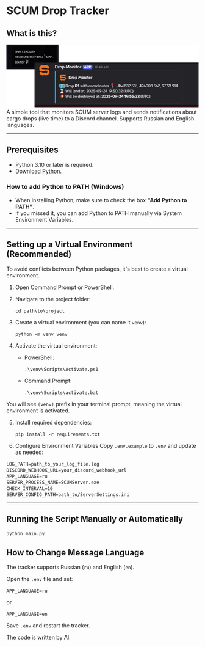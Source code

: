 # SCUM Drop Tracker

## What is this?
![Repo logo](logo.png)
A simple tool that monitors SCUM server logs and sends notifications about cargo drops (live time) to a Discord channel. Supports Russian and English languages.

---

## Prerequisites

- Python 3.10 or later is required.
- [Download Python](https://www.python.org/downloads/).

### How to add Python to PATH (Windows)

- When installing Python, make sure to check the box **"Add Python to PATH"**.
- If you missed it, you can add Python to PATH manually via System Environment Variables.

---

## Setting up a Virtual Environment (Recommended)

To avoid conflicts between Python packages, it's best to create a virtual environment.

1. Open Command Prompt or PowerShell.
2. Navigate to the project folder:

    ```
    cd path\to\project
    ```

3. Create a virtual environment (you can name it `venv`):

    ```
    python -m venv venv
    ```

4. Activate the virtual environment:

    - PowerShell:

        ```
        .\venv\Scripts\Activate.ps1
        ```

    - Command Prompt:

        ```
        .\venv\Scripts\activate.bat
        ```

You will see `(venv)` prefix in your terminal prompt, meaning the virtual environment is activated.

5. Install required dependencies:

    ```
    pip install -r requirements.txt
    ```

6. Configure Environment Variables
Copy `.env.example` to `.env` and update as needed:
```
LOG_PATH=path_to_your_log_file.log
DISCORD_WEBHOOK_URL=your_discord_webhook_url
APP_LANGUAGE=ru
SERVER_PROCESS_NAME=SCUMServer.exe
CHECK_INTERVAL=10
SERVER_CONFIG_PATH=path_to/ServerSettings.ini
```
---

## Running the Script Manually or Automatically

```
python main.py
```

## How to Change Message Language

The tracker supports Russian (`ru`) and English (`en`).

Open the `.env` file and set:

 ```
APP_LANGUAGE=ru
```

or
```
APP_LANGUAGE=en
```

Save `.env` and restart the tracker.

The code is written by AI.

